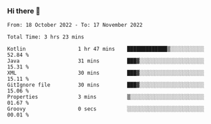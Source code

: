 ### Hi there 👋

<!--START_SECTION:waka-->

```text
From: 18 October 2022 - To: 17 November 2022

Total Time: 3 hrs 23 mins

Kotlin                 1 hr 47 mins    █████████████▒░░░░░░░░░░░   52.84 %
Java                   31 mins         ███▓░░░░░░░░░░░░░░░░░░░░░   15.31 %
XML                    30 mins         ███▓░░░░░░░░░░░░░░░░░░░░░   15.11 %
GitIgnore file         30 mins         ███▓░░░░░░░░░░░░░░░░░░░░░   15.06 %
Properties             3 mins          ▒░░░░░░░░░░░░░░░░░░░░░░░░   01.67 %
Groovy                 0 secs          ░░░░░░░░░░░░░░░░░░░░░░░░░   00.01 %
```

<!--END_SECTION:waka-->

<!--
**jaimesalcedo1/jaimesalcedo1** is a ✨ _special_ ✨ repository because its `README.md` (this file) appears on your GitHub profile.

Here are some ideas to get you started:

- 🔭 I’m currently working on ...
- 🌱 I’m currently learning ...
- 👯 I’m looking to collaborate on ...
- 🤔 I’m looking for help with ...
- 💬 Ask me about ...
- 📫 How to reach me: ...
- 😄 Pronouns: ...
- ⚡ Fun fact: ...
-->
